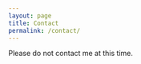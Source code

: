 ```yaml
---
layout: page
title: Contact
permalink: /contact/
---
```


<amp-img width="600" layout="responsive" src="assets/images/background_sunset_1.png"></amp-img>

Please do not contact me at this time.